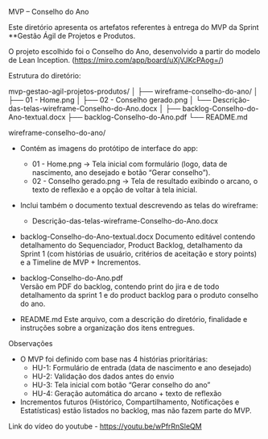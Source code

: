 MVP – Conselho do Ano

Este diretório apresenta os artefatos referentes à entrega do MVP da Sprint **Gestão Ágil de Projetos e Produtos.
  
O projeto escolhido foi o Conselho do Ano, desenvolvido a partir do modelo de Lean Inception. (https://miro.com/app/board/uXjVJKcPAog=/)

Estrutura do diretório:

mvp-gestao-agil-projetos-produtos/
│
├── wireframe-conselho-do-ano/
│   ├── 01 - Home.png
│   ├── 02 - Conselho gerado.png
│   └── Descrição-das-telas-wireframe-Conselho-do-Ano.docx
│
├── backlog-Conselho-do-Ano-textual.docx
├── backlog-Conselho-do-Ano.pdf
└── README.md

wireframe-conselho-do-ano/
  - Contém as imagens do protótipo de interface do app:
    - 01 - Home.png → Tela inicial com formulário (logo, data de nascimento, ano desejado e botão “Gerar conselho”).
    - 02 - Conselho gerado.png → Tela de resultado exibindo o arcano, o texto de reflexão e a opção de voltar à tela inicial.
  - Inclui também o documento textual descrevendo as telas do wireframe:
    - Descrição-das-telas-wireframe-Conselho-do-Ano.docx

- backlog-Conselho-do-Ano-textual.docx
  Documento editável contendo detalhamento do Sequenciador, Product Backlog, detalhamento da Sprint 1 (com histórias de usuário, critérios de aceitação e story points) e a Timeline de MVP + Incrementos.

- backlog-Conselho-do-Ano.pdf  
  Versão em PDF do backlog, contendo print do jira e de todo detalhamento da sprint 1 e do product backlog para o produto conselho do ano.

- README.md
  Este arquivo, com a descrição do diretório, finalidade e instruções sobre a organização dos itens entregues.

Observações
- O MVP foi definido com base nas 4 histórias prioritárias:
  - HU-1: Formulário de entrada (data de nascimento e ano desejado)  
  - HU-2: Validação dos dados antes do envio  
  - HU-3: Tela inicial com botão “Gerar conselho do ano”  
  - HU-4: Geração automática do arcano + texto de reflexão  
- Incrementos futuros (Histórico, Compartilhamento, Notificações e Estatísticas) estão listados no backlog, mas não fazem parte do MVP.

Link do vídeo do youtube - https://youtu.be/wPfrRnSleQM
